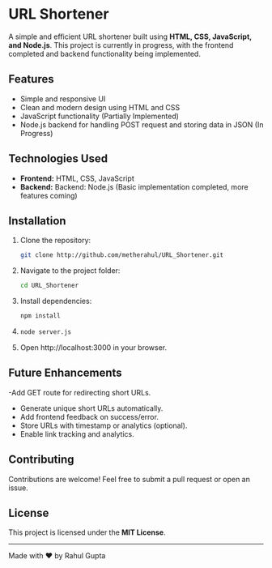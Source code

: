 # URL Shortener

A simple and efficient URL shortener built using **HTML, CSS, JavaScript, and Node.js**. This project is currently in progress, with the frontend completed and backend functionality being implemented.

## Features
- Simple and responsive UI
- Clean and modern design using HTML and CSS
- JavaScript functionality (Partially Implemented)
- Node.js backend for handling POST request and storing data in JSON (In Progress)


## Technologies Used
- **Frontend:** HTML, CSS, JavaScript
- **Backend:** Backend: Node.js (Basic implementation completed, more features coming)

## Installation
1. Clone the repository:
   ```sh
   git clone http://github.com/metherahul/URL_Shortener.git
   ```
2. Navigate to the project folder:
   ```sh
   cd URL_Shortener
   ```
3. Install dependencies:
   ```sh
   npm install
   ```
4. ```sh
   node server.js
   ```
5. Open http://localhost:3000 in your browser. 


## Future Enhancements
-Add GET route for redirecting short URLs.
- Generate unique short URLs automatically.
- Add frontend feedback on success/error.
- Store URLs with timestamp or analytics (optional).
- Enable link tracking and analytics.

## Contributing
Contributions are welcome! Feel free to submit a pull request or open an issue.

## License
This project is licensed under the **MIT License**.

---
Made with ❤️ by Rahul Gupta